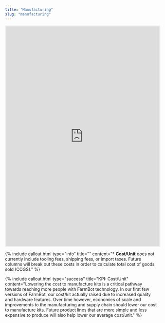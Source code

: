 ```yaml
---
title: "Manufacturing"
slug: "manufacturing"
---
```


<iframe style="border: #eee 3px solid; width: 100%; height: 720px;"  src="https://docs.google.com/spreadsheets/d/e/2PACX-1vT6P01UCtyCjJvQv6dDJMSy1dEeCCiwu7P_6QPKylTWWE9JKIgIkaPR9NodXSIMyRI3tXJV5zi-eVAG/pubhtml?gid=1159246265&amp;single=true&amp;widget=false&amp;headers=false&amp;chrome=false"></iframe>

{%
include callout.html
type="info"
title=""
content="\* **Cost/Unit** does not currently include tooling fees, shipping fees, or import taxes. Future columns will break out these costs in order to calculate total cost of goods sold (COGS)."
%}

{%
include callout.html
type="success"
title="KPI: Cost/Unit"
content="Lowering the cost to manufacture kits is a critical pathway towards reaching more people with FarmBot technology. In our first few versions of FarmBot, our cost/kit actually raised due to increased quality and hardware features. Over time however, economies of scale and improvements to the manufacturing and supply chain should lower our cost to manufacture kits. Future product lines that are more simple and less expensive to produce will also help lower our average cost/unit."
%}
